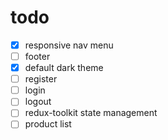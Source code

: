 



# todo

- [x] responsive nav menu  
- [ ] footer 
- [x] default dark theme  
- [ ] register 
- [ ] login 
- [ ] logout 
- [ ] redux-toolkit state management 
- [ ] product list 
